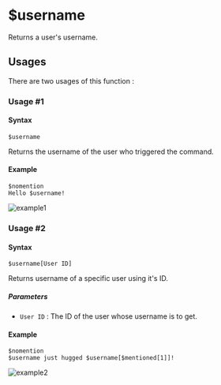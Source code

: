 # $username
Returns a user's username.

## Usages
There are two usages of this function :

### Usage #1
#### Syntax
```
$username
```
Returns the username of the user who triggered the command.

#### Example
```
$nomention
Hello $username!
```
![example1](https://user-images.githubusercontent.com/69215413/114783581-fc88e180-9d47-11eb-91a6-02e60b20fcf4.png)

### Usage #2
#### Syntax
```
$username[User ID]
```
Returns username of a specific user using it's ID.

##### Parameters
- `User ID` : The ID of the user whose username is to get.

#### Example
```
$nomention
$username just hugged $username[$mentioned[1]]!
```
![example2](https://user-images.githubusercontent.com/69215413/114783383-f430a680-9d47-11eb-91e5-6ade1c6ef234.png)
